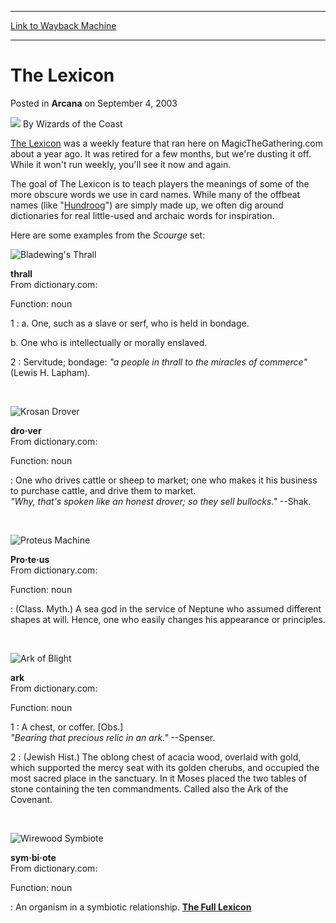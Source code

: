 
---
[Link to Wayback Machine](https://web.archive.org/web/20210506180356/https://magic.wizards.com/en/articles/archive/lexicon-2003-09-04)

[_metadata_:author]:- "Wizards of the Coast"
[_metadata_:description]:- "The Lexicon was a weekly feature that ran here on MagicTheGathering.com about a year ago. It was retired for a few months, but we're dusting it off. While it won't run weekly, you'll see it now and again. The goal of The Lexicon is to teach players the meanings of some of the more obscure words we use in card names. While many of the offbeat names (like `Hundroog`) are simply"
[_metadata_:generator]:- "Drupal 7 (http://drupal.org)"
[_metadata_:node]:- "605926"
[_metadata_:publish_date]:- "2003-09-04"
[_metadata_:source]:- "div-main-content"
[_metadata_:title]:- "The Lexicon"
[_metadata_:wayback_capture_timestamp]:- "2021-05-06 18:03:56"
[_metadata_:wayback_raw_url]:- "https://web.archive.org/web/20210506180356id_/https://magic.wizards.com/en/articles/archive/lexicon-2003-09-04"
[_metadata_:wayback_url]:- "https://magic.wizards.com/en/articles/archive/lexicon-2003-09-04"
---


The Lexicon
===========



 Posted in **Arcana**
 on September 4, 2003 






![](https://media.magic.wizards.com/styles/auth_small/public/images/person/wizards_author.jpg)
By Wizards of the Coast












[The Lexicon](http://archive.wizards.com/default.asp?x=mtgcom/columnarchive&column=thelexicon) was a weekly feature that ran here on MagicTheGathering.com about a year ago. It was retired for a few months, but we're dusting it off. While it won't run weekly, you'll see it now and again.


The goal of The Lexicon is to teach players the meanings of some of the more obscure words we use in card names. While many of the offbeat names (like "[Hundroog](http://gatherer.wizards.com/Pages/Card/Details.aspx?name=Hundroog)") are simply made up, we often dig around dictionaries for real little-used and archaic words for inspiration.


Here are some examples from the *Scourge* set:



![Bladewing's Thrall](http://gatherer.wizards.com/Handlers/Image.ashx?type=card&name=Bladewing%27s+Thrall)

**thrall**  
From dictionary.com:


Function: noun  

1 : a. One, such as a slave or serf, who is held in bondage.  

b. One who is intellectually or morally enslaved.  

2 : Servitude; bondage: *"a people in thrall to the miracles of commerce"* (Lewis H. Lapham).


 



![Krosan Drover](http://gatherer.wizards.com/Handlers/Image.ashx?type=card&name=Krosan+Drover)

**dro·ver**  
From dictionary.com:


Function: noun  

: One who drives cattle or sheep to market; one who makes it his business to purchase cattle, and drive them to market.  
*"Why, that's spoken like an honest drover; so they sell bullocks."* --Shak.


 



![Proteus Machine](http://gatherer.wizards.com/Handlers/Image.ashx?type=card&name=Proteus+Machine)

**Pro·te·us**  
From dictionary.com:


Function: noun  

: (Class. Myth.) A sea god in the service of Neptune who assumed different shapes at will. Hence, one who easily changes his appearance or principles.


 



![Ark of Blight](http://gatherer.wizards.com/Handlers/Image.ashx?type=card&name=Ark+of+Blight)

**ark**  
From dictionary.com:


Function: noun  

1 : A chest, or coffer. [Obs.]  
*"Bearing that precious relic in an ark."* --Spenser.  

2 : (Jewish Hist.) The oblong chest of acacia wood, overlaid with gold, which supported the mercy seat with its golden cherubs, and occupied the most sacred place in the sanctuary. In it Moses placed the two tables of stone containing the ten commandments. Called also the Ark of the Covenant.


 



![Wirewood Symbiote](http://gatherer.wizards.com/Handlers/Image.ashx?type=card&name=Wirewood+Symbiote)

**sym·bi·ote**  
From dictionary.com:


Function: noun  

: An organism in a symbiotic relationship.
[**The Full Lexicon**](http://archive.wizards.com/default.asp?x=mtgcom/lexiconarchive)








